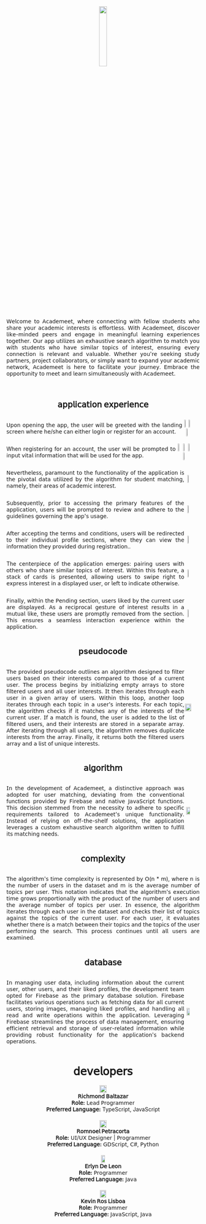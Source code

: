<div align="center">
  <img src="https://github.com/Retchizu/Academeet/assets/116050858/5195f808-f28f-4cbf-b672-188d0ad43d17" width="20%" height="20%" style="display: block;"></img> 
</div>

<br>

<div align="center">
   <p style="text-align: justify;">𝖶𝖾𝗅𝖼𝗈𝗆𝖾 𝗍𝗈 𝖠𝖼𝖺𝖽𝖾𝗆𝖾𝖾𝗍, 𝗐𝗁𝖾𝗋𝖾 𝖼𝗈𝗇𝗇𝖾𝖼𝗍𝗂𝗇𝗀 𝗐𝗂𝗍𝗁 𝖿𝖾𝗅𝗅𝗈𝗐 𝗌𝗍𝗎𝖽𝖾𝗇𝗍𝗌 𝗐𝗁𝗈 𝗌𝗁𝖺𝗋𝖾 𝗒𝗈𝗎𝗋 𝖺𝖼𝖺𝖽𝖾𝗆𝗂𝖼 𝗂𝗇𝗍𝖾𝗋𝖾𝗌𝗍𝗌 𝗂𝗌 𝖾𝖿𝖿𝗈𝗋𝗍𝗅𝖾𝗌𝗌. 𝖶𝗂𝗍𝗁 𝖠𝖼𝖺𝖽𝖾𝗆𝖾𝖾𝗍, 𝖽𝗂𝗌𝖼𝗈𝗏𝖾𝗋 𝗅𝗂𝗄𝖾-𝗆𝗂𝗇𝖽𝖾𝖽 𝗉𝖾𝖾𝗋𝗌 𝖺𝗇𝖽 𝖾𝗇𝗀𝖺𝗀𝖾 𝗂𝗇 𝗆𝖾𝖺𝗇𝗂𝗇𝗀𝖿𝗎𝗅 𝗅𝖾𝖺𝗋𝗇𝗂𝗇𝗀 𝖾𝗑𝗉𝖾𝗋𝗂𝖾𝗇𝖼𝖾𝗌 𝗍𝗈𝗀𝖾𝗍𝗁𝖾𝗋. 𝖮𝗎𝗋 𝖺𝗉𝗉 𝗎𝗍𝗂𝗅𝗂𝗓𝖾𝗌 𝖺𝗇 𝖾𝗑𝗁𝖺𝗎𝗌𝗍𝗂𝗏𝖾 𝗌𝖾𝖺𝗋𝖼𝗁 𝖺𝗅𝗀𝗈𝗋𝗂𝗍𝗁𝗆 𝗍𝗈 𝗆𝖺𝗍𝖼𝗁 𝗒𝗈𝗎 𝗐𝗂𝗍𝗁 𝗌𝗍𝗎𝖽𝖾𝗇𝗍𝗌 𝗐𝗁𝗈 𝗁𝖺𝗏𝖾 𝗌𝗂𝗆𝗂𝗅𝖺𝗋 𝗍𝗈𝗉𝗂𝖼𝗌 𝗈𝖿 𝗂𝗇𝗍𝖾𝗋𝖾𝗌𝗍, 𝖾𝗇𝗌𝗎𝗋𝗂𝗇𝗀 𝖾𝗏𝖾𝗋𝗒 𝖼𝗈𝗇𝗇𝖾𝖼𝗍𝗂𝗈𝗇 𝗂𝗌 𝗋𝖾𝗅𝖾𝗏𝖺𝗇𝗍 𝖺𝗇𝖽 𝗏𝖺𝗅𝗎𝖺𝖻𝗅𝖾. 𝖶𝗁𝖾𝗍𝗁𝖾𝗋 𝗒𝗈𝗎'𝗋𝖾 𝗌𝖾𝖾𝗄𝗂𝗇𝗀 𝗌𝗍𝗎𝖽𝗒 𝗉𝖺𝗋𝗍𝗇𝖾𝗋𝗌, 𝗉𝗋𝗈𝗃𝖾𝖼𝗍 𝖼𝗈𝗅𝗅𝖺𝖻𝗈𝗋𝖺𝗍𝗈𝗋𝗌, 𝗈𝗋 𝗌𝗂𝗆𝗉𝗅𝗒 𝗐𝖺𝗇𝗍 𝗍𝗈 𝖾𝗑𝗉𝖺𝗇𝖽 𝗒𝗈𝗎𝗋 𝖺𝖼𝖺𝖽𝖾𝗆𝗂𝖼 𝗇𝖾𝗍𝗐𝗈𝗋𝗄, 𝖠𝖼𝖺𝖽𝖾𝗆𝖾𝖾𝗍 𝗂𝗌 𝗁𝖾𝗋𝖾 𝗍𝗈 𝖿𝖺𝖼𝗂𝗅𝗂𝗍𝖺𝗍𝖾 𝗒𝗈𝗎𝗋 𝗃𝗈𝗎𝗋𝗇𝖾𝗒. 𝖤𝗆𝖻𝗋𝖺𝖼𝖾 𝗍𝗁𝖾 𝗈𝗉𝗉𝗈𝗋𝗍𝗎𝗇𝗂𝗍𝗒 𝗍𝗈 𝗆𝖾𝖾𝗍 𝖺𝗇𝖽 𝗅𝖾𝖺𝗋𝗇 𝗌𝗂𝗆𝗎𝗅𝗍𝖺𝗇𝖾𝗈𝗎𝗌𝗅𝗒 𝗐𝗂𝗍𝗁 𝖠𝖼𝖺𝖽𝖾𝗆𝖾𝖾𝗍.</p>
</div>

<br>

<div align="center">
  <h2><b>𝖺𝗉𝗉𝗅𝗂𝖼𝖺𝗍𝗂𝗈𝗇 𝖾𝗑𝗉𝖾𝗋𝗂𝖾𝗇𝖼𝖾</b></h2>
</div>

<div align="center" style="display: flex; flex-direction: row; align-items: center; justify-content: center;">
   <p style="text-align: justify;">𝖴𝗉𝗈𝗇 𝗈𝗉𝖾𝗇𝗂𝗇𝗀 𝗍𝗁𝖾 𝖺𝗉𝗉, 𝗍𝗁𝖾 𝗎𝗌𝖾𝗋 𝗐𝗂𝗅𝗅 𝖻𝖾 𝗀𝗋𝖾𝖾𝗍𝖾𝖽 𝗐𝗂𝗍𝗁 𝗍𝗁𝖾 𝗅𝖺𝗇𝖽𝗂𝗇𝗀 𝗌𝖼𝗋𝖾𝖾𝗇 𝗐𝗁𝖾𝗋𝖾 𝗁𝖾/𝗌𝗁𝖾 𝖼𝖺𝗇 𝖾𝗂𝗍𝗁𝖾𝗋 𝗅𝗈𝗀𝗂𝗇 𝗈𝗋 𝗋𝖾𝗀𝗂𝗌𝗍𝖾𝗋 𝖿𝗈𝗋 𝖺𝗇 𝖺𝖼𝖼𝗈𝗎𝗇𝗍.</p>
   <div style="display: flex; flex-direction: row; align-items: center; justify-content: center;">
      <div style="margin-right: 20px;">
         <img src="https://github.com/Retchizu/Academeet/assets/116050858/8968f34f-4dbc-41f4-a13f-5586f54e68a5" width="30%"></img> <img src="https://github.com/Retchizu/Academeet/assets/116050858/18490050-f139-4316-8279-4318f2fe0a01" width="30%"></img> <img src="https://github.com/Retchizu/Academeet/assets/116050858/71fbf831-1f93-4cad-8553-949b0c05da21" width="30%"></img> 
      </div>
   </div>
</div>

<div align="center" style="display: flex; flex-direction: row; align-items: center; justify-content: center;">
    <br>
   <p style="text-align: justify;">When 𝗋𝖾𝗀𝗂𝗌𝗍𝖾𝗋𝗂𝗇𝗀 𝖿𝗈𝗋 𝖺𝗇 𝖺𝖼𝖼𝗈𝗎𝗇𝗍, 𝗍𝗁𝖾 𝗎𝗌𝖾𝗋 𝗐𝗂𝗅𝗅 𝖻𝖾 𝗉𝗋𝗈𝗆𝗉𝗍𝖾𝖽 𝗍𝗈 𝗂𝗇𝗉𝗎𝗍 𝗏𝗂𝗍𝖺𝗅 𝗂𝗇𝖿𝗈𝗋𝗆𝖺𝗍𝗂𝗈𝗇 𝗍𝗁𝖺𝗍 𝗐𝗂𝗅𝗅 𝖻𝖾 𝗎𝗌𝖾𝖽 𝖿𝗈𝗋 𝗍𝗁𝖾 𝖺𝗉𝗉.</p>
   <div style="display: flex; flex-direction: row; align-items: center; justify-content: center;">
      <div style="margin-right: 20px;">
         <img src="https://github.com/Retchizu/Academeet/assets/116050858/9913af8e-b3eb-4227-bdd6-119d9148d051" width="23%"></img> <img src="https://github.com/Retchizu/Academeet/assets/116050858/bf3f71fd-3874-4113-aa34-226fbd447fbe" width="23%"></img> <img src="https://github.com/Retchizu/Academeet/assets/116050858/63e8f0fd-4d33-4146-9f70-61933b68bea2" width="23%"></img> <img src="https://github.com/Retchizu/Academeet/assets/116050858/f4333c25-49d9-4680-8024-38c8d5d64858" width="23%"></img> 
      </div>
   </div>
</div>

<div align="center" style="display: flex; flex-direction: row; align-items: center; justify-content: center;">
    <br>
   <p style="text-align: justify;">𝖭𝖾𝗏𝖾𝗋𝗍𝗁𝖾𝗅𝖾𝗌𝗌, 𝗉𝖺𝗋𝖺𝗆𝗈𝗎𝗇𝗍 𝗍𝗈 𝗍𝗁𝖾 𝖿𝗎𝗇𝖼𝗍𝗂𝗈𝗇𝖺𝗅𝗂𝗍𝗒 𝗈𝖿 𝗍𝗁𝖾 𝖺𝗉𝗉𝗅𝗂𝖼𝖺𝗍𝗂𝗈𝗇 𝗂𝗌 𝗍𝗁𝖾 𝗉𝗂𝗏𝗈𝗍𝖺𝗅 𝖽𝖺𝗍𝖺 𝗎𝗍𝗂𝗅𝗂𝗓𝖾𝖽 𝖻𝗒 𝗍𝗁𝖾 𝖺𝗅𝗀𝗈𝗋𝗂𝗍𝗁𝗆 𝖿𝗈𝗋 𝗌𝗍𝗎𝖽𝖾𝗇𝗍 𝗆𝖺𝗍𝖼𝗁𝗂𝗇𝗀, 𝗇𝖺𝗆𝖾𝗅𝗒, 𝗍𝗁𝖾𝗂𝗋 𝖺𝗋𝖾𝖺𝗌 𝗈𝖿 𝖺𝖼𝖺𝖽𝖾𝗆𝗂𝖼 𝗂𝗇𝗍𝖾𝗋𝖾𝗌𝗍.</p>
   <div style="display: flex; flex-direction: row; align-items: center; justify-content: center;">
      <div style="margin-right: 20px;">
         <img src="https://github.com/Retchizu/Academeet/assets/116050858/66de1bfb-80ab-4299-8de6-6ed6c121f4e2" width="25%"></img> 
      </div>
   </div>
</div>

<div align="center" style="display: flex; flex-direction: row; align-items: center; justify-content: center;">
    <br>
   <p style="text-align: justify;">𝖲𝗎𝖻𝗌𝖾𝗊𝗎𝖾𝗇𝗍𝗅𝗒, 𝗉𝗋𝗂𝗈𝗋 𝗍𝗈 𝖺𝖼𝖼𝖾𝗌𝗌𝗂𝗇𝗀 𝗍𝗁𝖾 𝗉𝗋𝗂𝗆𝖺𝗋𝗒 𝖿𝖾𝖺𝗍𝗎𝗋𝖾𝗌 𝗈𝖿 𝗍𝗁𝖾 𝖺𝗉𝗉𝗅𝗂𝖼𝖺𝗍𝗂𝗈𝗇, 𝗎𝗌𝖾𝗋𝗌 𝗐𝗂𝗅𝗅 𝖻𝖾 𝗉𝗋𝗈𝗆𝗉𝗍𝖾𝖽 𝗍𝗈 𝗋𝖾𝗏𝗂𝖾𝗐 𝖺𝗇𝖽 𝖺𝖽𝗁𝖾𝗋𝖾 𝗍𝗈 𝗍𝗁𝖾 𝗀𝗎𝗂𝖽𝖾𝗅𝗂𝗇𝖾𝗌 𝗀𝗈𝗏𝖾𝗋𝗇𝗂𝗇𝗀 𝗍𝗁𝖾 𝖺𝗉𝗉'𝗌 𝗎𝗌𝖺𝗀𝖾.</p>
   <div style="display: flex; flex-direction: row; align-items: center; justify-content: center;">
      <div style="margin-right: 20px;">
         <img src="https://github.com/Retchizu/Academeet/assets/116050858/8f8ac2a5-39c7-419a-9740-253406445e80" width="25%"></img> 
      </div>
   </div>
</div>

<div align="center" style="display: flex; flex-direction: row; align-items: center; justify-content: center;">
    <br>
   <p style="text-align: justify;">𝖠𝖿𝗍𝖾𝗋 𝖺𝖼𝖼𝖾𝗉𝗍𝗂𝗇𝗀 𝗍𝗁𝖾 𝗍𝖾𝗋𝗆𝗌 𝖺𝗇𝖽 𝖼𝗈𝗇𝖽𝗂𝗍𝗂𝗈𝗇𝗌, 𝗎𝗌𝖾𝗋𝗌 𝗐𝗂𝗅𝗅 𝖻𝖾 𝗋𝖾𝖽𝗂𝗋𝖾𝖼𝗍𝖾𝖽 𝗍𝗈 𝗍𝗁𝖾𝗂𝗋 𝗂𝗇𝖽𝗂𝗏𝗂𝖽𝗎𝖺𝗅 𝗉𝗋𝗈𝖿𝗂𝗅𝖾 𝗌𝖾𝖼𝗍𝗂𝗈𝗇𝗌, 𝗐𝗁𝖾𝗋𝖾 𝗍𝗁𝖾𝗒 𝖼𝖺𝗇 𝗏𝗂𝖾𝗐 𝗍𝗁𝖾 𝗂𝗇𝖿𝗈𝗋𝗆𝖺𝗍𝗂𝗈𝗇 𝗍𝗁𝖾𝗒 𝗉𝗋𝗈𝗏𝗂𝖽𝖾𝖽 𝖽𝗎𝗋𝗂𝗇𝗀 𝗋𝖾𝗀𝗂𝗌𝗍𝗋𝖺𝗍𝗂𝗈𝗇..</p>
   <div style="display: flex; flex-direction: row; align-items: center; justify-content: center;">
      <div style="margin-right: 20px;">
         <img src="https://github.com/Retchizu/Academeet/assets/116050858/6abfe643-9d83-4bc0-bab2-a63f4e09315b" width="25%"></img> 
      </div>
   </div>
</div>

<div align="center" style="display: flex; flex-direction: row; align-items: center; justify-content: center;">
    <br>
   <p style="text-align: justify;">The 𝖼𝖾𝗇𝗍𝖾𝗋𝗉𝗂𝖾𝖼𝖾 𝗈𝖿 𝗍𝗁𝖾 𝖺𝗉𝗉𝗅𝗂𝖼𝖺𝗍𝗂𝗈𝗇 𝖾𝗆𝖾𝗋𝗀𝖾𝗌: 𝗉𝖺𝗂𝗋𝗂𝗇𝗀 𝗎𝗌𝖾𝗋𝗌 𝗐𝗂𝗍𝗁 𝗈𝗍𝗁𝖾𝗋𝗌 𝗐𝗁𝗈 𝗌𝗁𝖺𝗋𝖾 𝗌𝗂𝗆𝗂𝗅𝖺𝗋 𝗍𝗈𝗉𝗂𝖼𝗌 𝗈𝖿 𝗂𝗇𝗍𝖾𝗋𝖾𝗌𝗍. 𝖶𝗂𝗍𝗁𝗂𝗇 𝗍𝗁𝗂𝗌 𝖿𝖾𝖺𝗍𝗎𝗋𝖾, 𝖺 𝗌𝗍𝖺𝖼𝗄 𝗈𝖿 𝖼𝖺𝗋𝖽𝗌 𝗂𝗌 𝗉𝗋𝖾𝗌𝖾𝗇𝗍𝖾𝖽, 𝖺𝗅𝗅𝗈𝗐𝗂𝗇𝗀 𝗎𝗌𝖾𝗋𝗌 𝗍𝗈 𝗌𝗐𝗂𝗉𝖾 𝗋𝗂𝗀𝗁𝗍 𝗍𝗈 𝖾𝗑𝗉𝗋𝖾𝗌𝗌 𝗂𝗇𝗍𝖾𝗋𝖾𝗌𝗍 𝗂𝗇 𝖺 𝖽𝗂𝗌𝗉𝗅𝖺𝗒𝖾𝖽 𝗎𝗌𝖾𝗋, 𝗈𝗋 𝗅𝖾𝖿𝗍 𝗍𝗈 𝗂𝗇𝖽𝗂𝖼𝖺𝗍𝖾 𝗈𝗍𝗁𝖾𝗋𝗐𝗂𝗌𝖾.</p>
   <div style="display: flex; flex-direction: row; align-items: center; justify-content: center;">
      <div style="margin-right: 20px;">
         <img src="https://github.com/Retchizu/Academeet/assets/116050858/904dfb98-f3b8-4438-9e60-7266832f415f" width="25%"></img> 
      </div>
   </div>
</div>

<div align="center" style="display: flex; flex-direction: row; align-items: center; justify-content: center;">
    <br>
   <p style="text-align: justify;">𝖥𝗂𝗇𝖺𝗅𝗅𝗒, 𝗐𝗂𝗍𝗁𝗂𝗇 𝗍𝗁𝖾 𝖯𝖾𝗇𝖽𝗂𝗇𝗀 𝗌𝖾𝖼𝗍𝗂𝗈𝗇, 𝗎𝗌𝖾𝗋𝗌 𝗅𝗂𝗄𝖾𝖽 𝖻𝗒 𝗍𝗁𝖾 𝖼𝗎𝗋𝗋𝖾𝗇𝗍 𝗎𝗌𝖾𝗋 𝖺𝗋𝖾 𝖽𝗂𝗌𝗉𝗅𝖺𝗒𝖾𝖽. 𝖠𝗌 𝖺 𝗋𝖾𝖼𝗂𝗉𝗋𝗈𝖼𝖺𝗅 𝗀𝖾𝗌𝗍𝗎𝗋𝖾 𝗈𝖿 𝗂𝗇𝗍𝖾𝗋𝖾𝗌𝗍 𝗋𝖾𝗌𝗎𝗅𝗍𝗌 𝗂𝗇 𝖺 𝗆𝗎𝗍𝗎𝖺𝗅 𝗅𝗂𝗄𝖾, 𝗍𝗁𝖾𝗌𝖾 𝗎𝗌𝖾𝗋𝗌 𝖺𝗋𝖾 𝗉𝗋𝗈𝗆𝗉𝗍𝗅𝗒 𝗋𝖾𝗆𝗈𝗏𝖾𝖽 𝖿𝗋𝗈𝗆 𝗍𝗁𝖾 𝗌𝖾𝖼𝗍𝗂𝗈𝗇. 𝖳𝗁𝗂𝗌 𝖾𝗇𝗌𝗎𝗋𝖾𝗌 𝖺 𝗌𝖾𝖺𝗆𝗅𝖾𝗌𝗌 𝗂𝗇𝗍𝖾𝗋𝖺𝖼𝗍𝗂𝗈𝗇 𝖾𝗑𝗉𝖾𝗋𝗂𝖾𝗇𝖼𝖾 𝗐𝗂𝗍𝗁𝗂𝗇 𝗍𝗁𝖾 𝖺𝗉𝗉𝗅𝗂𝖼𝖺𝗍𝗂𝗈𝗇.</p>
   <div style="display: flex; flex-direction: row; align-items: center; justify-content: center;">
      <div style="margin-right: 20px;">
         <img src="https://github.com/Retchizu/Academeet/assets/116050858/d5b3b264-ce76-4d64-97a0-28065e474ec4" width="25%"></img> 
      </div>
   </div>
</div>

<div align="center">
  <h2><b>pseudocode</b></h2>
</div>

<div align="center" style="display: flex; flex-direction: row; align-items: center; justify-content: center;">
   <p style="text-align: justify;">𝖳𝗁𝖾 𝗉𝗋𝗈𝗏𝗂𝖽𝖾𝖽 𝗉𝗌𝖾𝗎𝖽𝗈𝖼𝗈𝖽𝖾 𝗈𝗎𝗍𝗅𝗂𝗇𝖾𝗌 𝖺𝗇 𝖺𝗅𝗀𝗈𝗋𝗂𝗍𝗁𝗆 𝖽𝖾𝗌𝗂𝗀𝗇𝖾𝖽 𝗍𝗈 𝖿𝗂𝗅𝗍𝖾𝗋 𝗎𝗌𝖾𝗋𝗌 𝖻𝖺𝗌𝖾𝖽 𝗈𝗇 𝗍𝗁𝖾𝗂𝗋 𝗂𝗇𝗍𝖾𝗋𝖾𝗌𝗍𝗌 𝖼𝗈𝗆𝗉𝖺𝗋𝖾𝖽 𝗍𝗈 𝗍𝗁𝗈𝗌𝖾 𝗈𝖿 𝖺 𝖼𝗎𝗋𝗋𝖾𝗇𝗍 𝗎𝗌𝖾𝗋. 𝖳𝗁𝖾 𝗉𝗋𝗈𝖼𝖾𝗌𝗌 𝖻𝖾𝗀𝗂𝗇𝗌 𝖻𝗒 𝗂𝗇𝗂𝗍𝗂𝖺𝗅𝗂𝗓𝗂𝗇𝗀 𝖾𝗆𝗉𝗍𝗒 𝖺𝗋𝗋𝖺𝗒𝗌 𝗍𝗈 𝗌𝗍𝗈𝗋𝖾 𝖿𝗂𝗅𝗍𝖾𝗋𝖾𝖽 𝗎𝗌𝖾𝗋𝗌 𝖺𝗇𝖽 𝖺𝗅𝗅 𝗎𝗌𝖾𝗋 𝗂𝗇𝗍𝖾𝗋𝖾𝗌𝗍𝗌. 𝖨𝗍 𝗍𝗁𝖾𝗇 𝗂𝗍𝖾𝗋𝖺𝗍𝖾𝗌 𝗍𝗁𝗋𝗈𝗎𝗀𝗁 𝖾𝖺𝖼𝗁 𝗎𝗌𝖾𝗋 𝗂𝗇 𝖺 𝗀𝗂𝗏𝖾𝗇 𝖺𝗋𝗋𝖺𝗒 𝗈𝖿 𝗎𝗌𝖾𝗋𝗌. 𝖶𝗂𝗍𝗁𝗂𝗇 𝗍𝗁𝗂𝗌 𝗅𝗈𝗈𝗉, 𝖺𝗇𝗈𝗍𝗁𝖾𝗋 𝗅𝗈𝗈𝗉 𝗂𝗍𝖾𝗋𝖺𝗍𝖾𝗌 𝗍𝗁𝗋𝗈𝗎𝗀𝗁 𝖾𝖺𝖼𝗁 𝗍𝗈𝗉𝗂𝖼 𝗂𝗇 𝖺 𝗎𝗌𝖾𝗋'𝗌 𝗂𝗇𝗍𝖾𝗋𝖾𝗌𝗍𝗌. 𝖥𝗈𝗋 𝖾𝖺𝖼𝗁 𝗍𝗈𝗉𝗂𝖼, 𝗍𝗁𝖾 𝖺𝗅𝗀𝗈𝗋𝗂𝗍𝗁𝗆 𝖼𝗁𝖾𝖼𝗄𝗌 𝗂𝖿 𝗂𝗍 𝗆𝖺𝗍𝖼𝗁𝖾𝗌 𝖺𝗇𝗒 𝗈𝖿 𝗍𝗁𝖾 𝗂𝗇𝗍𝖾𝗋𝖾𝗌𝗍𝗌 𝗈𝖿 𝗍𝗁𝖾 𝖼𝗎𝗋𝗋𝖾𝗇𝗍 𝗎𝗌𝖾𝗋. 𝖨𝖿 𝖺 𝗆𝖺𝗍𝖼𝗁 𝗂𝗌 𝖿𝗈𝗎𝗇𝖽, 𝗍𝗁𝖾 𝗎𝗌𝖾𝗋 𝗂𝗌 𝖺𝖽𝖽𝖾𝖽 𝗍𝗈 𝗍𝗁𝖾 𝗅𝗂𝗌𝗍 𝗈𝖿 𝖿𝗂𝗅𝗍𝖾𝗋𝖾𝖽 𝗎𝗌𝖾𝗋𝗌, 𝖺𝗇𝖽 𝗍𝗁𝖾𝗂𝗋 𝗂𝗇𝗍𝖾𝗋𝖾𝗌𝗍𝗌 𝖺𝗋𝖾 𝗌𝗍𝗈𝗋𝖾𝖽 𝗂𝗇 𝖺 𝗌𝖾𝗉𝖺𝗋𝖺𝗍𝖾 𝖺𝗋𝗋𝖺𝗒. 𝖠𝖿𝗍𝖾𝗋 𝗂𝗍𝖾𝗋𝖺𝗍𝗂𝗇𝗀 𝗍𝗁𝗋𝗈𝗎𝗀𝗁 𝖺𝗅𝗅 𝗎𝗌𝖾𝗋𝗌, 𝗍𝗁𝖾 𝖺𝗅𝗀𝗈𝗋𝗂𝗍𝗁𝗆 𝗋𝖾𝗆𝗈𝗏𝖾𝗌 𝖽𝗎𝗉𝗅𝗂𝖼𝖺𝗍𝖾 𝗂𝗇𝗍𝖾𝗋𝖾𝗌𝗍𝗌 𝖿𝗋𝗈𝗆 𝗍𝗁𝖾 𝖺𝗋𝗋𝖺𝗒. 𝖥𝗂𝗇𝖺𝗅𝗅𝗒, 𝗂𝗍 𝗋𝖾𝗍𝗎𝗋𝗇𝗌 𝖻𝗈𝗍𝗁 𝗍𝗁𝖾 𝖿𝗂𝗅𝗍𝖾𝗋𝖾𝖽 𝗎𝗌𝖾𝗋𝗌 𝖺𝗋𝗋𝖺𝗒 𝖺𝗇𝖽 𝖺 𝗅𝗂𝗌𝗍 𝗈𝖿 𝗎𝗇𝗂𝗊𝗎𝖾 𝗂𝗇𝗍𝖾𝗋𝖾𝗌𝗍𝗌. </p>
   <div style="display: flex; flex-direction: row; align-items: center; justify-content: center;">
      <div style="margin-right: 20px;">
         <img src="https://github.com/Retchizu/Academeet/assets/116050858/5d112a07-ab39-4fe3-933e-7cb85214b166" width="90%"></img> </img> 
      </div>
   </div>
</div>

<div align="center">
  <h2><b>𝖺𝗅𝗀𝗈𝗋𝗂𝗍𝗁𝗆</b></h2>
</div>

<div align="center" style="display: flex; flex-direction: row; align-items: center; justify-content: center;">
   <p style="text-align: justify;">𝖨𝗇 𝗍𝗁𝖾 𝖽𝖾𝗏𝖾𝗅𝗈𝗉𝗆𝖾𝗇𝗍 𝗈𝖿 𝖠𝖼𝖺𝖽𝖾𝗆𝖾𝖾𝗍, 𝖺 𝖽𝗂𝗌𝗍𝗂𝗇𝖼𝗍𝗂𝗏𝖾 𝖺𝗉𝗉𝗋𝗈𝖺𝖼𝗁 𝗐𝖺𝗌 𝖺𝖽𝗈𝗉𝗍𝖾𝖽 𝖿𝗈𝗋 𝗎𝗌𝖾𝗋 𝗆𝖺𝗍𝖼𝗁𝗂𝗇𝗀, 𝖽𝖾𝗏𝗂𝖺𝗍𝗂𝗇𝗀 𝖿𝗋𝗈𝗆 𝗍𝗁𝖾 𝖼𝗈𝗇𝗏𝖾𝗇𝗍𝗂𝗈𝗇𝖺𝗅 functions 𝗉𝗋𝗈𝗏𝗂𝖽𝖾𝖽 𝖻𝗒 𝖥𝗂𝗋𝖾𝖻𝖺𝗌𝖾 𝖺𝗇𝖽 𝗇𝖺𝗍𝗂𝗏𝖾 𝖩𝖺𝗏𝖺𝖲𝖼𝗋𝗂𝗉𝗍 𝖿𝗎𝗇𝖼𝗍𝗂𝗈𝗇𝗌. 𝖳𝗁𝗂𝗌 𝖽𝖾𝖼𝗂𝗌𝗂𝗈𝗇 𝗌𝗍𝖾𝗆𝗆𝖾𝖽 𝖿𝗋𝗈𝗆 𝗍𝗁𝖾 𝗇𝖾𝖼𝖾𝗌𝗌𝗂𝗍𝗒 𝗍𝗈 𝖺𝖽𝗁𝖾𝗋𝖾 𝗍𝗈 𝗌𝗉𝖾𝖼𝗂𝖿𝗂𝖼 𝗋𝖾𝗊𝗎𝗂𝗋𝖾𝗆𝖾𝗇𝗍𝗌 𝗍𝖺𝗂𝗅𝗈𝗋𝖾𝖽 𝗍𝗈 𝖠𝖼𝖺𝖽𝖾𝗆𝖾𝖾𝗍'𝗌 𝗎𝗇𝗂𝗊𝗎𝖾 𝖿𝗎𝗇𝖼𝗍𝗂𝗈𝗇𝖺𝗅𝗂𝗍𝗒. 𝖨𝗇𝗌𝗍𝖾𝖺𝖽 𝗈𝖿 𝗋𝖾𝗅𝗒𝗂𝗇𝗀 𝗈𝗇 𝗈𝖿𝖿-𝗍𝗁𝖾-𝗌𝗁𝖾𝗅𝖿 𝗌𝗈𝗅𝗎𝗍𝗂𝗈𝗇𝗌, 𝗍𝗁𝖾 𝖺𝗉𝗉𝗅𝗂𝖼𝖺𝗍𝗂𝗈𝗇 𝗅𝖾𝗏𝖾𝗋𝖺𝗀𝖾𝗌 𝖺 𝖼𝗎𝗌𝗍𝗈𝗆 𝖾𝗑𝗁𝖺𝗎𝗌𝗍𝗂𝗏𝖾 𝗌𝖾𝖺𝗋𝖼𝗁 𝖺𝗅𝗀𝗈𝗋𝗂𝗍𝗁𝗆 written 𝗍𝗈 𝖿𝗎𝗅𝖿𝗂𝗅𝗅 𝗂𝗍𝗌 𝗆𝖺𝗍𝖼𝗁𝗂𝗇𝗀 𝗇𝖾𝖾𝖽𝗌.</p>
   <div style="display: flex; flex-direction: row; align-items: center; justify-content: center;">
      <div style="margin-right: 20px;">
         <img src="https://github.com/Retchizu/Academeet/assets/116050858/346511fd-89d1-4027-822a-0e6bf5854176" width="70%", height="50%"></img> 
      </div>
   </div>
</div>

<div align="center">
  <h2><b>𝖼𝗈𝗆𝗉𝗅𝖾𝗑𝗂𝗍𝗒</b></h2>
</div>
    

    
<div align="center" style="display: flex; flex-direction: row; align-items: center; justify-content: center;">
   <p style="text-align: justify;">𝖳𝗁𝖾 𝖺𝗅𝗀𝗈𝗋𝗂𝗍𝗁𝗆'𝗌 𝗍𝗂𝗆𝖾 𝖼𝗈𝗆𝗉𝗅𝖾𝗑𝗂𝗍𝗒 𝗂𝗌 𝗋𝖾𝗉𝗋𝖾𝗌𝖾𝗇𝗍𝖾𝖽 𝖻𝗒 𝖮(𝗇 * 𝗆), 𝗐𝗁𝖾𝗋𝖾 𝗇 𝗂𝗌 𝗍𝗁𝖾 𝗇𝗎𝗆𝖻𝖾𝗋 𝗈𝖿 𝗎𝗌𝖾𝗋𝗌 𝗂𝗇 𝗍𝗁𝖾 𝖽𝖺𝗍𝖺𝗌𝖾𝗍 𝖺𝗇𝖽 𝗆 𝗂𝗌 𝗍𝗁𝖾 𝖺𝗏𝖾𝗋𝖺𝗀𝖾 𝗇𝗎𝗆𝖻𝖾𝗋 𝗈𝖿 𝗍𝗈𝗉𝗂𝖼𝗌 𝗉𝖾𝗋 𝗎𝗌𝖾𝗋. 𝖳𝗁𝗂𝗌 𝗇𝗈𝗍𝖺𝗍𝗂𝗈𝗇 𝗂𝗇𝖽𝗂𝖼𝖺𝗍𝖾𝗌 𝗍𝗁𝖺𝗍 𝗍𝗁𝖾 𝖺𝗅𝗀𝗈𝗋𝗂𝗍𝗁𝗆'𝗌 𝖾𝗑𝖾𝖼𝗎𝗍𝗂𝗈𝗇 𝗍𝗂𝗆𝖾 𝗀𝗋𝗈𝗐𝗌 𝗉𝗋𝗈𝗉𝗈𝗋𝗍𝗂𝗈𝗇𝖺𝗅𝗅𝗒 𝗐𝗂𝗍𝗁 𝗍𝗁𝖾 𝗉𝗋𝗈𝖽𝗎𝖼𝗍 𝗈𝖿 𝗍𝗁𝖾 𝗇𝗎𝗆𝖻𝖾𝗋 𝗈𝖿 𝗎𝗌𝖾𝗋𝗌 𝖺𝗇𝖽 𝗍𝗁𝖾 𝖺𝗏𝖾𝗋𝖺𝗀𝖾 𝗇𝗎𝗆𝖻𝖾𝗋 𝗈𝖿 𝗍𝗈𝗉𝗂𝖼𝗌 𝗉𝖾𝗋 𝗎𝗌𝖾𝗋. 𝖨𝗇 𝖾𝗌𝗌𝖾𝗇𝖼𝖾, 𝗍𝗁𝖾 𝖺𝗅𝗀𝗈𝗋𝗂𝗍𝗁𝗆 𝗂𝗍𝖾𝗋𝖺𝗍𝖾𝗌 𝗍𝗁𝗋𝗈𝗎𝗀𝗁 𝖾𝖺𝖼𝗁 𝗎𝗌𝖾𝗋 𝗂𝗇 𝗍𝗁𝖾 𝖽𝖺𝗍𝖺𝗌𝖾𝗍 𝖺𝗇𝖽 𝖼𝗁𝖾𝖼𝗄𝗌 𝗍𝗁𝖾𝗂𝗋 𝗅𝗂𝗌𝗍 𝗈𝖿 𝗍𝗈𝗉𝗂𝖼𝗌 𝖺𝗀𝖺𝗂𝗇𝗌𝗍 𝗍𝗁𝖾 𝗍𝗈𝗉𝗂𝖼𝗌 𝗈𝖿 𝗍𝗁𝖾 𝖼𝗎𝗋𝗋𝖾𝗇𝗍 𝗎𝗌𝖾𝗋. 𝖥𝗈𝗋 𝖾𝖺𝖼𝗁 𝗎𝗌𝖾𝗋, 𝗂𝗍 𝖾𝗏𝖺𝗅𝗎𝖺𝗍𝖾𝗌 𝗐𝗁𝖾𝗍𝗁𝖾𝗋 𝗍𝗁𝖾𝗋𝖾 𝗂𝗌 𝖺 𝗆𝖺𝗍𝖼𝗁 𝖻𝖾𝗍𝗐𝖾𝖾𝗇 𝗍𝗁𝖾𝗂𝗋 𝗍𝗈𝗉𝗂𝖼𝗌 𝖺𝗇𝖽 𝗍𝗁𝖾 𝗍𝗈𝗉𝗂𝖼𝗌 𝗈𝖿 𝗍𝗁𝖾 𝗎𝗌𝖾𝗋 𝗉𝖾𝗋𝖿𝗈𝗋𝗆𝗂𝗇𝗀 𝗍𝗁𝖾 𝗌𝖾𝖺𝗋𝖼𝗁. 𝖳𝗁𝗂𝗌 𝗉𝗋𝗈𝖼𝖾𝗌𝗌 𝖼𝗈𝗇𝗍𝗂𝗇𝗎𝖾𝗌 𝗎𝗇𝗍𝗂𝗅 𝖺𝗅𝗅 𝗎𝗌𝖾𝗋𝗌 𝖺𝗋𝖾 𝖾𝗑𝖺𝗆𝗂𝗇𝖾𝖽.</p>
</div>

<div align="center">
  <h2><b>𝖽𝖺𝗍𝖺𝖻𝖺𝗌𝖾</b></h2>
</div>


<div align="center" style="display: flex; flex-direction: row; align-items: center; justify-content: center;">
   <p style="text-align: justify;">𝖨𝗇 𝗆𝖺𝗇𝖺𝗀𝗂𝗇𝗀 𝗎𝗌𝖾𝗋 𝖽𝖺𝗍𝖺, 𝗂𝗇𝖼𝗅𝗎𝖽𝗂𝗇𝗀 𝗂𝗇𝖿𝗈𝗋𝗆𝖺𝗍𝗂𝗈𝗇 𝖺𝖻𝗈𝗎𝗍 𝗍𝗁𝖾 𝖼𝗎𝗋𝗋𝖾𝗇𝗍 𝗎𝗌𝖾𝗋, 𝗈𝗍𝗁𝖾𝗋 𝗎𝗌𝖾𝗋𝗌, 𝖺𝗇𝖽 𝗍𝗁𝖾𝗂𝗋 𝗅𝗂𝗄𝖾𝖽 𝗉𝗋𝗈𝖿𝗂𝗅𝖾𝗌, 𝗍𝗁𝖾 𝖽𝖾𝗏𝖾𝗅𝗈𝗉𝗆𝖾𝗇𝗍 𝗍𝖾𝖺𝗆 𝗈𝗉𝗍𝖾𝖽 𝖿𝗈𝗋 𝖥𝗂𝗋𝖾𝖻𝖺𝗌𝖾 𝖺𝗌 𝗍𝗁𝖾 𝗉𝗋𝗂𝗆𝖺𝗋𝗒 𝖽𝖺𝗍𝖺𝖻𝖺𝗌𝖾 𝗌𝗈𝗅𝗎𝗍𝗂𝗈𝗇. 𝖥𝗂𝗋𝖾𝖻𝖺𝗌𝖾 𝖿𝖺𝖼𝗂𝗅𝗂𝗍𝖺𝗍𝖾𝗌 𝗏𝖺𝗋𝗂𝗈𝗎𝗌 𝗈𝗉𝖾𝗋𝖺𝗍𝗂𝗈𝗇𝗌 𝗌𝗎𝖼𝗁 𝖺𝗌 𝖿𝖾𝗍𝖼𝗁𝗂𝗇𝗀 𝖽𝖺𝗍𝖺 𝖿𝗈𝗋 𝖺𝗅𝗅 𝖼𝗎𝗋𝗋𝖾𝗇𝗍 𝗎𝗌𝖾𝗋𝗌, 𝗌𝗍𝗈𝗋𝗂𝗇𝗀 𝗂𝗆𝖺𝗀𝖾𝗌, 𝗆𝖺𝗇𝖺𝗀𝗂𝗇𝗀 𝗅𝗂𝗄𝖾𝖽 𝗉𝗋𝗈𝖿𝗂𝗅𝖾𝗌, 𝖺𝗇𝖽 𝗁𝖺𝗇𝖽𝗅𝗂𝗇𝗀 𝖺𝗅𝗅 𝗋𝖾𝖺𝖽 𝖺𝗇𝖽 𝗐𝗋𝗂𝗍𝖾 𝗈𝗉𝖾𝗋𝖺𝗍𝗂𝗈𝗇𝗌 𝗐𝗂𝗍𝗁𝗂𝗇 𝗍𝗁𝖾 𝖺𝗉𝗉𝗅𝗂𝖼𝖺𝗍𝗂𝗈𝗇. 𝖫𝖾𝗏𝖾𝗋𝖺𝗀𝗂𝗇𝗀 𝖥𝗂𝗋𝖾𝖻𝖺𝗌𝖾 𝗌𝗍𝗋𝖾𝖺𝗆𝗅𝗂𝗇𝖾𝗌 𝗍𝗁𝖾 𝗉𝗋𝗈𝖼𝖾𝗌𝗌 𝗈𝖿 𝖽𝖺𝗍𝖺 𝗆𝖺𝗇𝖺𝗀𝖾𝗆𝖾𝗇𝗍, 𝖾𝗇𝗌𝗎𝗋𝗂𝗇𝗀 𝖾𝖿𝖿𝗂𝖼𝗂𝖾𝗇𝗍 𝗋𝖾𝗍𝗋𝗂𝖾𝗏𝖺𝗅 𝖺𝗇𝖽 𝗌𝗍𝗈𝗋𝖺𝗀𝖾 𝗈𝖿 𝗎𝗌𝖾𝗋-𝗋𝖾𝗅𝖺𝗍𝖾𝖽 𝗂𝗇𝖿𝗈𝗋𝗆𝖺𝗍𝗂𝗈𝗇 𝗐𝗁𝗂𝗅𝖾 𝗉𝗋𝗈𝗏𝗂𝖽𝗂𝗇𝗀 𝗋𝗈𝖻𝗎𝗌𝗍 𝖿𝗎𝗇𝖼𝗍𝗂𝗈𝗇𝖺𝗅𝗂𝗍𝗒 𝖿𝗈𝗋 𝗍𝗁𝖾 𝖺𝗉𝗉𝗅𝗂𝖼𝖺𝗍𝗂𝗈𝗇'𝗌 𝖻𝖺𝖼𝗄𝖾𝗇𝖽 𝗈𝗉𝖾𝗋𝖺𝗍𝗂𝗈𝗇𝗌.</p>
   <div style="display: flex; flex-direction: row; align-items: center; justify-content: center;">
      <div style="margin-right: 20px;">
         <img src="https://github.com/Retchizu/Academeet/assets/116050858/41058806-93cd-475a-ba82-5ef4cd4e9c6a" width="60%"></img> 
      </div>
   </div>
</div>

<div align="center">
  <h1><b>𝖽𝖾𝗏𝖾𝗅𝗈𝗉𝖾𝗋𝗌</b></h1>
  <div style="display: flex; flex-direction: column; align-items: center;">
    <div style="display: flex; flex-direction: column; align-items: center; margin-bottom: 20px;">
      <img src="https://github.com/Retchizu/Academeet/assets/116050858/769d9dd2-807f-491e-88ff-d780968ef22b" width="25%"></img> 
      <div style="text-align: center;">
        <b>𝖱𝗂𝖼𝗁𝗆𝗈𝗇𝖽 𝖡𝖺𝗅𝗍𝖺𝗓𝖺𝗋</b><br>
        <b>𝖱𝗈𝗅𝖾:</b> 𝖫𝖾𝖺𝖽 𝖯𝗋𝗈𝗀𝗋𝖺𝗆𝗆𝖾𝗋<br>
        <b>𝖯𝗋𝖾𝖿𝖾𝗋𝗋𝖾𝖽 𝖫𝖺𝗇𝗀𝗎𝖺𝗀𝖾:</b> TypeScript, JavaScript
      </div>
    </div>
    <div style="display: flex; flex-direction: column; align-items: center; margin-bottom: 20px;">
      <img src="https://github.com/Retchizu/Academeet/assets/116050858/29f9ab5f-10d6-4125-a3fa-d91b68a9a7b7" width="25%"></img> 
      <div style="text-align: center;">
        <b>𝖱𝗈𝗆𝗇𝗈𝖾𝗅 𝖯𝖾𝗍𝗋𝖺𝖼𝗈𝗋𝗍𝖺</b><br>
        <b>𝖱𝗈𝗅𝖾:</b> 𝖴𝖨/𝖴𝖷 𝖣𝖾𝗌𝗂𝗀𝗇𝖾𝗋 | 𝖯𝗋𝗈𝗀𝗋𝖺𝗆𝗆𝖾𝗋<br>
        <b>𝖯𝗋𝖾𝖿𝖾𝗋𝗋𝖾𝖽 𝖫𝖺𝗇𝗀𝗎𝖺𝗀𝖾:</b> 𝖦𝖣𝖲𝖼𝗋𝗂𝗉𝗍, 𝖢#, 𝖯𝗒𝗍𝗁𝗈𝗇
      </div>
    </div>
    <div style="display: flex; flex-direction: column; align-items: center; margin-bottom: 20px;">
      <img src="https://github.com/Retchizu/Academeet/assets/116050858/c74b458c-c1ab-4e61-8d95-1952de7bb80a" width="25%"></img> 
      <div style="text-align: center;">
        <b>𝖤𝗋𝗅𝗒𝗇 𝖣𝖾 𝖫𝖾𝗈𝗇</b><br>
        <b>𝖱𝗈𝗅𝖾:</b> 𝖯𝗋𝗈𝗀𝗋𝖺𝗆𝗆𝖾𝗋<br>
        <b>𝖯𝗋𝖾𝖿𝖾𝗋𝗋𝖾𝖽 𝖫𝖺𝗇𝗀𝗎𝖺𝗀𝖾:</b> 𝖩𝖺𝗏𝖺
      </div>
    </div>
    <div style="display: flex; flex-direction: column; align-items: center; margin-bottom: 20px;">
      <img src="https://github.com/Retchizu/Academeet/assets/116050858/fedea74e-e94d-4105-bb11-d5e925a43712" width="25%"></img> 
      <div style="text-align: center;">
        <b>𝖪𝖾𝗏𝗂𝗇 𝖱𝗈𝗌 𝖫𝗂𝗌𝖻𝗈𝖺</b><br>
        <b>𝖱𝗈𝗅𝖾:</b> 𝖯𝗋𝗈𝗀𝗋𝖺𝗆𝗆𝖾𝗋<br>
        <b>𝖯𝗋𝖾𝖿𝖾𝗋𝗋𝖾𝖽 𝖫𝖺𝗇𝗀𝗎𝖺𝗀𝖾:</b> 𝖩𝖺𝗏𝖺𝖲𝖼𝗋𝗂𝗉𝗍, 𝖩𝖺𝗏𝖺
      </div>
    </div>
  </div>
</div>


